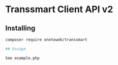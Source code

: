 # Transsmart Client API v2

## Installing 

```bash
composer require onetoweb/transsmart

## Ussage

See example.php